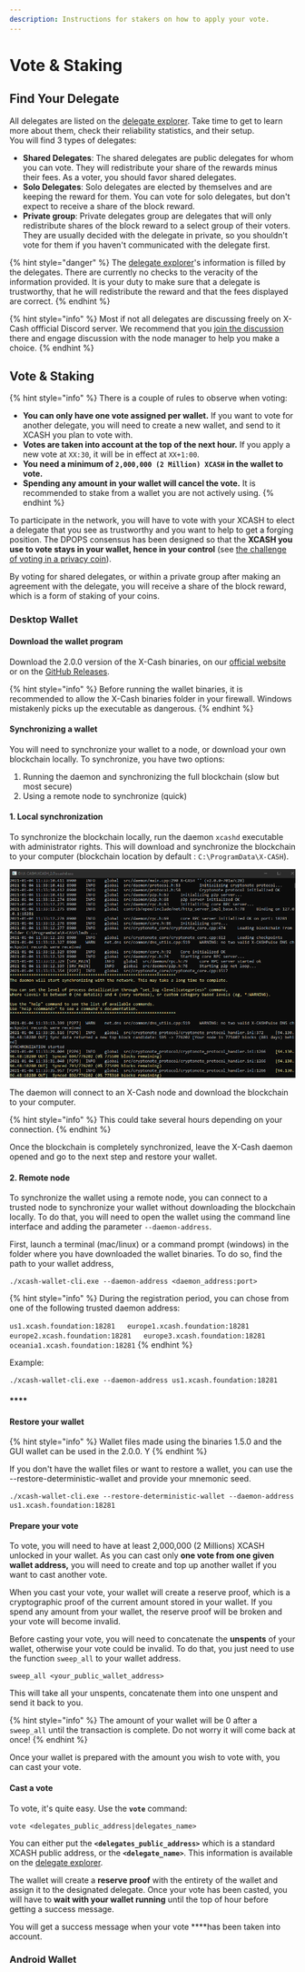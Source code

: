 ```yaml
---
description: Instructions for stakers on how to apply your vote.
---
```


# Vote & Staking

## Find Your Delegate

All delegates are listed on the [delegate explorer](http://delegates.xcash.foundation/delegates). Take time to get to learn more about them, check their reliability statistics, and their setup.   
You will find 3 types of delegates:

* **Shared Delegates**: The shared delegates are public delegates for whom you can vote. They will redistribute your share of the rewards minus their fees. As a voter, you should favor shared delegates.
* **Solo Delegates**: Solo delegates are elected by themselves and are keeping the reward for them. You can vote for solo delegates, but don't expect to receive a share of the block reward.
* **Private group**: Private delegates group are delegates that will only redistribute shares of the block reward to a select group of their voters. They are usually decided with the delegate in private, so you shouldn't vote for them if you haven't communicated with the delegate first.

{% hint style="danger" %}
The [delegate explorer](http://delegates.xcash.foundation/delegates)'s information is filled by the delegates. There are currently no checks to the veracity of the information provided. It is your duty to make sure that a delegate is trustworthy, that he will redistribute the reward and that the fees displayed are correct.
{% endhint %}

{% hint style="info" %}
Most if not all delegates are discussing freely on X-Cash offficial Discord server. We recommend that you [join the discussion](https://discord.gg/4CAahnd) there and engage discussion with the node manager to help you make a choice.
{% endhint %}

## Vote & Staking

{% hint style="info" %}
There is a couple of rules to observe when voting:

* **You can only have one vote assigned per wallet.** If you want to vote for another delegate, you will need to create a new wallet, and send to it XCASH you plan to vote with.
* **Votes are taken into account at the top of the next hour.** If you apply a new vote at `XX:30`, it will be in effect at `XX+1:00`.
* **You need a minimum of `2,000,000 (2 Million) XCASH` in the wallet to vote.**
* **Spending any amount in your wallet will cancel the vote.** It is recommended to stake from a wallet you are not actively using.
{% endhint %}

To participate in the network, you will have to vote with your XCASH to elect a delegate that you see as trustworthy and you want to help to get a forging position. The DPOPS consensus has been designed so that the **XCASH you use to vote stays in your wallet, hence in your control** \(see [the challenge of voting in a privacy coin](https://docs.xcash.foundation/dpops/yellowpaper-delagated-proof-of-private-stake#the-challenges-of-staking-and-voting-in-a-privacy-coin)\).

By voting for shared delegates, or within a private group after making an agreement with the delegate, you will receive a share of the block reward, which is a form of staking of your coins.

### Desktop Wallet

#### Download the wallet program

Download the 2.0.0 version of the X-Cash binaries, on our [official website](https://www.xcash.foundation/wallet) or on the [GitHub Releases](https://github.com/X-CASH-official/xcash-core/releases).

{% hint style="info" %}
Before running the wallet binaries, it is recommended to allow the X-Cash binaries folder in your firewall. Windows mistakenly picks up the executable as dangerous.
{% endhint %}

#### Synchronizing a wallet

You will need to synchronize your wallet to a node, or download your own blockchain locally. To synchronize, you have two options:  
1. Running the daemon and synchronizing the full blockchain \(slow but most secure\)  
2. Using a remote node to synchronize \(quick\)

#### 1. Local synchronization

To synchronize the blockchain locally, run the daemon `xcashd` executable with administrator rights. This will download and synchronize the blockchain to your computer \(blockchain location by default : `C:\ProgramData\X-CASH`\).

![](../.gitbook/assets/image%20%2828%29.png)

The daemon will connect to an X-Cash node and download the blockchain to your computer.

{% hint style="info" %}
This could take several hours depending on your connection. 
{% endhint %}

Once the blockchain is completely synchronized, leave the X-Cash daemon opened and go to the next step and restore your wallet.

#### 2. Remote node 

To synchronize the wallet using a remote node, you can connect to a trusted node to synchronize your wallet without downloading the blockchain locally. To do that, you will need to open the wallet using the command line interface and adding the parameter `--daemon-address`. 

First, launch a terminal \(mac/linux\) or a command prompt \(windows\) in the folder where you have downloaded the wallet binaries. To do so, find the path to your wallet address, 

```text
./xcash-wallet-cli.exe --daemon-address <daemon_address:port>
```

{% hint style="info" %}
During the registration period, you can chose from one of the following trusted daemon address:

`us1.xcash.foundation:18281  
europe1.xcash.foundation:18281  
europe2.xcash.foundation:18281  
europe3.xcash.foundation:18281  
oceania1.xcash.foundation:18281`
{% endhint %}

Example: 

```text
./xcash-wallet-cli.exe --daemon-address us1.xcash.foundation:18281
```

#### \*\*\*\*

#### Restore your wallet

{% hint style="info" %}
Wallet files made using the binaries 1.5.0 and the GUI wallet can be used in the 2.0.0. Y
{% endhint %}

If you don't have the wallet files or want to restore a wallet, you can use the --restore-deterministic-wallet and provide your mnemonic seed.

```text
./xcash-wallet-cli.exe --restore-deterministic-wallet --daemon-address us1.xcash.foundation:18281
```

#### **Prepare your vote**

To vote, you will need to have at least 2,000,000 \(2 Millions\) XCASH unlocked in your wallet. As you can cast only **one vote from one given wallet address,** you will need to create and top up another wallet if you want to cast another vote.

When you cast your vote, your wallet will create a reserve proof, which is a cryptographic proof of the current amount stored in your wallet. If you spend any amount from your wallet, the reserve proof will be broken and your vote will become invalid. 

Before casting your vote, you will need to concatenate the **unspents** of your wallet, otherwise your vote could be invalid. To do that, you just need to use the function `sweep_all` to your wallet address.

```text
sweep_all <your_public_wallet_address>
```

This will take all your unspents, concatenate them into one unspent and send it back to you.

{% hint style="info" %}
The amount of your wallet will be 0 after a `sweep_all` until the transaction is complete. Do not worry it will come back at once!
{% endhint %}

Once your wallet is prepared with the amount you wish to vote with, you can cast your vote.

#### Cast a vote

To vote, it's quite easy. Use the **`vote`** command:

```text
vote <delegates_public_address|delegates_name>
```

You can either put the **`<delegates_public_address>`** which is a standard XCASH public address, or the **`<delegate_name>`**. This information is available on the [delegate explorer](http://delegates.xcash.foundation/).

The wallet will create a **reserve proof** with the entirety of the wallet and assign it to the designated delegate. Once your vote has been casted, you will have to **wait with your wallet running** until the top of hour before getting a success message.

You will get a success message when your vote ****has been taken into account.

### Android Wallet

